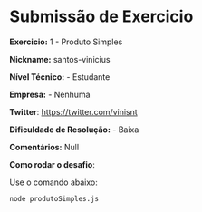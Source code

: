 # Submissão de Exercicio

**Exercicio:** 1 - Produto Simples

**Nickname:** santos-vinicius

**Nível Técnico:** - Estudante

**Empresa:** - Nenhuma

**Twitter**: https://twitter.com/vinisnt

**Dificuldade de Resolução:** - Baixa

**Comentários:** Null

**Como rodar o desafio**:

Use o comando abaixo:

```bash
node produtoSimples.js
```
